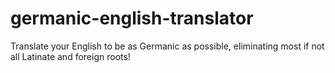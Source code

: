 # germanic-english-translator
Translate your English to be as Germanic as possible, eliminating most if not all Latinate and foreign roots!
